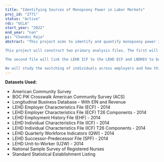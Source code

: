 ```yaml
---
title: "Identifying Sources of Monopsony Power in Labor Markets"
proj_id: "2771"
status: "Active"
rdc: "UCLA"
start_year: "2022"
end_year: "nan"
pi: "Chandni Raja"
abstract: "This project aims to identify and quantify monopsony power in labor markets - wage setting below marginal product - and to disentangle the sources of monopsony power. Specifically, it will quantify the roles of vertical and horizontal job differentiation and coordination among firms as sources of monopsony power in labor markets.  

This project will construct two primary analysis files. The first will use the ACS, National Sample Survey of Registered Nurses (NSSRN), and LEHD ICF to build a panel of Registered Nurses working in healthcare facilities. We link this panel to the LEHD ECF and Revenue-Enhanced LBD (LBDREV) to incorporate information about employers. We further enrich this file by linking in external data on healthcare facilities from the American Hospital Association (AHA) Annual Survey, the Centers for Medicare and Medicaid Services (CMS) Healthcare Cost Report Information System (HCRIS) and Provider of Services (POS) data, and California Office of Statewide Health Planning and Development (OSHPD) Quarterly Financial and Utilization Reports. We additionally link in external data on inpatient claims at healthcare facilities from the Healthcare Cost Utilization Project (HCUP). We use this panel to model several main outcomes of interest: wages, employment, and healthcare quality. 

The second file will link the LEHD ICF to the LEHD ECF and LBDREV to build a panel of individuals not restricted to individuals working in healthcare facilities. Individuals will be classified into labor markets defined by their education, experience, and wages rather than into a labor market defined by occupation as in the first file (Registered Nurses). This panel will also be used to model wages and employment as the main outcomes of interest. 

We will study the switching of individuals across employers and how this varies over time and across labor markets. We will decompose the variation in earnings of individuals within labor markets into: an individual's marginal product (individual fixed effect), a firm's wage premium (firm fixed effect), and time-variant individual controls following Abowd, Kramarz, and Margolis (1999). We will investigate how the total variance in earnings and how the variance attributed to each component (individual, firm, individual-firm match) varies over time."
---
```


**Datasets Used:**

  - American Community Survey 
  - BOC PIK Crosswalk American Community Survey (ACS) 
  - Longitudinal Business Database - With EIN and Revenue 
  - LEHD Employer Characteristics File (ECF) - 2014 
  - LEHD Employer Characteristics File (ECF) T26 Components - 2014 
  - LEHD Employment History File (EHF) - 2014 
  - LEHD Individual Characteristics File (ICF) - 2014 
  - LEHD Individual Characteristics File (ICF) T26 Components - 2014 
  - LEHD Quarterly Workforce Indicators (QWI) - 2014 
  - LEHD Successor-Predecessor File (SPF) - 2014 
  - LEHD Unit-to-Worker (U2W) - 2014 
  - National Sample Survey of Registered Nurses 
  - Standard Statistical Establishment Listing 

